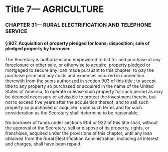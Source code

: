 
# Title 7— AGRICULTURE
### CHAPTER 31— RURAL ELECTRIFICATION AND TELEPHONE SERVICE
#### § 907. Acquisition of property pledged for loans; disposition; sale of pledged property by borrower

The Secretary is authorized and empowered to bid for and purchase at any foreclosure or other sale, or otherwise to acquire, property pledged or mortgaged to secure any loan made pursuant to this chapter; to pay the purchase price and any costs and expenses incurred in connection therewith from the sums authorized in section 903 of this title ; to accept title to any property so purchased or acquired in the name of the United States of America; to operate or lease such property for such period as may be deemed necessary or advisable to protect the investment therein, but not to exceed five years after the acquisition thereof; and to sell such property so purchased or acquired, upon such terms and for such consideration as the Secretary shall determine to be reasonable.

No borrower of funds under sections 904 or 922 of this title shall, without the approval of the Secretary, sell or dispose of its property, rights, or franchises, acquired under the provisions of this chapter, until any loan obtained from the Rural Electrification Administration, including all interest and charges, shall have been repaid.

